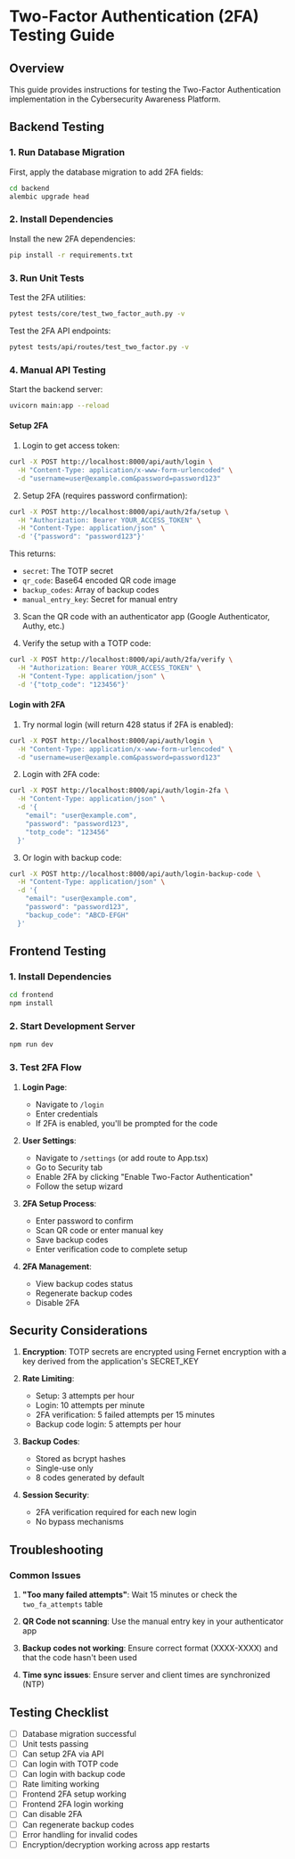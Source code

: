 # Two-Factor Authentication (2FA) Testing Guide

## Overview

This guide provides instructions for testing the Two-Factor Authentication implementation in the Cybersecurity Awareness Platform.

## Backend Testing

### 1. Run Database Migration

First, apply the database migration to add 2FA fields:

```bash
cd backend
alembic upgrade head
```

### 2. Install Dependencies

Install the new 2FA dependencies:

```bash
pip install -r requirements.txt
```

### 3. Run Unit Tests

Test the 2FA utilities:

```bash
pytest tests/core/test_two_factor_auth.py -v
```

Test the 2FA API endpoints:

```bash
pytest tests/api/routes/test_two_factor.py -v
```

### 4. Manual API Testing

Start the backend server:

```bash
uvicorn main:app --reload
```

#### Setup 2FA

1. Login to get access token:
```bash
curl -X POST http://localhost:8000/api/auth/login \
  -H "Content-Type: application/x-www-form-urlencoded" \
  -d "username=user@example.com&password=password123"
```

2. Setup 2FA (requires password confirmation):
```bash
curl -X POST http://localhost:8000/api/auth/2fa/setup \
  -H "Authorization: Bearer YOUR_ACCESS_TOKEN" \
  -H "Content-Type: application/json" \
  -d '{"password": "password123"}'
```

This returns:
- `secret`: The TOTP secret
- `qr_code`: Base64 encoded QR code image
- `backup_codes`: Array of backup codes
- `manual_entry_key`: Secret for manual entry

3. Scan the QR code with an authenticator app (Google Authenticator, Authy, etc.)

4. Verify the setup with a TOTP code:
```bash
curl -X POST http://localhost:8000/api/auth/2fa/verify \
  -H "Authorization: Bearer YOUR_ACCESS_TOKEN" \
  -H "Content-Type: application/json" \
  -d '{"totp_code": "123456"}'
```

#### Login with 2FA

1. Try normal login (will return 428 status if 2FA is enabled):
```bash
curl -X POST http://localhost:8000/api/auth/login \
  -H "Content-Type: application/x-www-form-urlencoded" \
  -d "username=user@example.com&password=password123"
```

2. Login with 2FA code:
```bash
curl -X POST http://localhost:8000/api/auth/login-2fa \
  -H "Content-Type: application/json" \
  -d '{
    "email": "user@example.com",
    "password": "password123",
    "totp_code": "123456"
  }'
```

3. Or login with backup code:
```bash
curl -X POST http://localhost:8000/api/auth/login-backup-code \
  -H "Content-Type: application/json" \
  -d '{
    "email": "user@example.com",
    "password": "password123",
    "backup_code": "ABCD-EFGH"
  }'
```

## Frontend Testing

### 1. Install Dependencies

```bash
cd frontend
npm install
```

### 2. Start Development Server

```bash
npm run dev
```

### 3. Test 2FA Flow

1. **Login Page**: 
   - Navigate to `/login`
   - Enter credentials
   - If 2FA is enabled, you'll be prompted for the code

2. **User Settings**:
   - Navigate to `/settings` (or add route to App.tsx)
   - Go to Security tab
   - Enable 2FA by clicking "Enable Two-Factor Authentication"
   - Follow the setup wizard

3. **2FA Setup Process**:
   - Enter password to confirm
   - Scan QR code or enter manual key
   - Save backup codes
   - Enter verification code to complete setup

4. **2FA Management**:
   - View backup codes status
   - Regenerate backup codes
   - Disable 2FA

## Security Considerations

1. **Encryption**: TOTP secrets are encrypted using Fernet encryption with a key derived from the application's SECRET_KEY

2. **Rate Limiting**: 
   - Setup: 3 attempts per hour
   - Login: 10 attempts per minute
   - 2FA verification: 5 failed attempts per 15 minutes
   - Backup code login: 5 attempts per hour

3. **Backup Codes**:
   - Stored as bcrypt hashes
   - Single-use only
   - 8 codes generated by default

4. **Session Security**:
   - 2FA verification required for each new login
   - No bypass mechanisms

## Troubleshooting

### Common Issues

1. **"Too many failed attempts"**: Wait 15 minutes or check the `two_fa_attempts` table

2. **QR Code not scanning**: Use the manual entry key in your authenticator app

3. **Backup codes not working**: Ensure correct format (XXXX-XXXX) and that the code hasn't been used

4. **Time sync issues**: Ensure server and client times are synchronized (NTP)

## Testing Checklist

- [ ] Database migration successful
- [ ] Unit tests passing
- [ ] Can setup 2FA via API
- [ ] Can login with TOTP code
- [ ] Can login with backup code
- [ ] Rate limiting working
- [ ] Frontend 2FA setup working
- [ ] Frontend 2FA login working
- [ ] Can disable 2FA
- [ ] Can regenerate backup codes
- [ ] Error handling for invalid codes
- [ ] Encryption/decryption working across app restarts